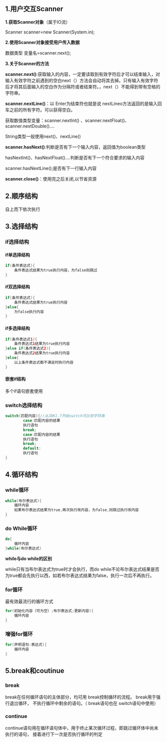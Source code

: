 ## 1.用户交互Scanner

**1.获取Scanner对象**（属于IO流）

Scanner scanner=new Scanner(System.in);

**2.使用Scanner对象接受用户传入数据**

数据类型  变量名=scanner.next();

**3.关于Scanner的方法**

**scanner.next()**:获取输入的内容，一定要读取到有效字符后才可以结束输入，对输入有效字符之前遇到的空白next（）方法会自动将其去掉。只有输入有效字符后才将其后面输入的空白作为分隔符或者结束符。，next（）不能得到带有空格的字符串。

**scanner.nextLine()**：以 Enter为结束符也就是说 nextLineo方法返回的是输入回车之前的所有字符。可以获得空白。

获取数值类型变量：scanner.nextInt() 、scanner.nextFloat()、scanner.nextDouble()....

String类型一般使用next()、nextLine()

**scanner.hasNext()**:判断是否有下一个输入内容，返回值为boolean类型

hasNextInt()、hasNextFloat()....判断是否有下一个符合要求的输入内容

scanner.hasNextLine();是否有下一行输入内容

**scanner.close()**：使用完之后关闭,以节省资源

## 2.顺序结构

自上而下依次执行

## 3.选择结构

### if选择结构

#### if单选择结构

```java
if(条件表达式){
    条件表达式结果为true执行内容，为false则跳过
}
```

#### if双选择结构

```java
if(条件表达式){
    条件表达式结果为true执行内容
}else{
    为false执行内容
}
```

#### if多选择结构

```java
if(条件表达式1){
    条件表达式1结果为true执行内容
}else if(条件表达式2){
    条件表达式2结果为true执行内容
}else{
    以上条件表达式都不满足时执行内容
}
```

#### 嵌套if结构

多个if语句嵌套使用

### switch选择结构

```java
switch(匹配内容){//从JDK1.7开始switch可比较字符串
        case:匹配内容的结果	
        执行语句
        break;
        case:匹配内容的结果	
        执行语句
        break;
        default:	
        执行语句
}
```

## 4.循环结构

### while循环

```java
while(布尔表达式){
    循环内容
    如果布尔表达式结果为true,再次执行改内容，为false,则跳过执行改内容
}
```

### do While循环

```java
do{
    循环内容
}while(布尔表达式)
```



**while与do while的区别**

while只有当布尔表达式为true时才会执行，而do while不论布尔表达式结果是否为true都会先执行以西，如若布尔表达式结果为false，执行一次后不再执行。

### for循环

最有效最流行的循环方式

```java
for(初始化内容（可为空）;布尔表达式;更新内容){
    循环内容 	
}
```

### 增强for循环

```java
for(声明语句:表达式){
    循环内容
}
```

## 5.break和coutinue

### break

break在任何循环语句的主体部分，均可用 break控制循环的流程。 break用于强行退岀循环，
不执行循环中剩余的语句。（ break语句也在 switch语句中使用）

### continue

continue语句用在循环语句体中，用于终止某次循环过程，即跳过循环体中尚未执行的语句，
接着进行下一次是否执行循环的判定

